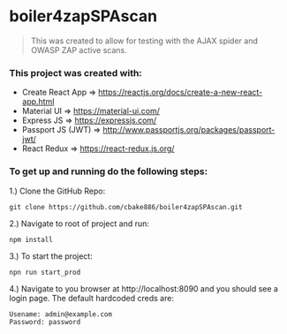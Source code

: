 # boiler4zapSPAscan

<blockquote>
  This was created to allow for testing with the AJAX spider and OWASP ZAP active scans.
  </blockquote>

### This project was created with:

* Create React App => https://reactjs.org/docs/create-a-new-react-app.html
* Material UI => https://material-ui.com/
* Express JS => https://expressjs.com/
* Passport JS (JWT) => http://www.passportjs.org/packages/passport-jwt/
* React Redux => https://react-redux.js.org/


### To get up and running do the following steps:

1.) Clone the GitHub Repo:

```shell
git clone https://github.com/cbake886/boiler4zapSPAscan.git
```

2.) Navigate to root of project and run:

```shell
npm install
```

3.) To start the project:


```shell
npn run start_prod
```

4.) Navigate to you browser at http://localhost:8090 and you should see a login page. The default hardcoded creds are:

```shell
Usename: admin@example.com
Password: password
```


